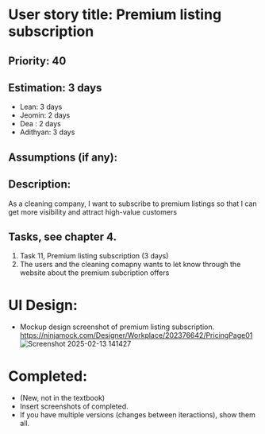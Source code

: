 # User story title: Premium listing subscription

## Priority: 40

## Estimation: 3 days
* Lean: 3 days 
* Jeomin: 2 days
* Dea : 2 days
* Adithyan: 3 days

## Assumptions (if any):

## Description: 
As a cleaning company, I want to subscribe to premium listings so that I can get more visibility and attract high-value customers

## Tasks, see chapter 4.

1. Task 11, Premium listing subscription (3 days)
2. The users and the cleaning comapny wants to let know through the website about the premium subcription offers


# UI Design:
* Mockup design screenshot of premium listing subscription. https://ninjamock.com/Designer/Workplace/202376642/PricingPage01
![Screenshot 2025-02-13 141427](https://github.com/user-attachments/assets/8aecc069-ed33-44c1-b3fa-3f2a0cc41b14)

# Completed:
* (New, not in the textbook) 
* Insert screenshots of completed. 
* If you have multiple versions (changes between iteractions), show them all.

